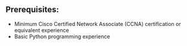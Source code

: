 **Prerequisites:**
---
* Minimum Cisco Certified Network Associate (CCNA) certification or equivalent experience
* Basic Python programming experience